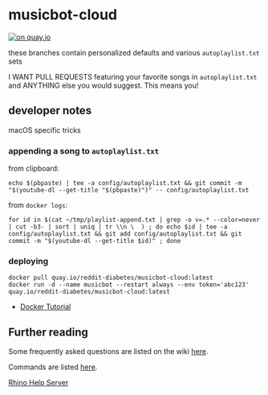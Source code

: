 # musicbot-cloud

[![on quay.io](https://quay.io/repository/reddit-diabetes/musicbot-cloud/status "on quay.io")](https://quay.io/repository/reddit-diabetes/musicbot-cloud)

these branches contain personalized defaults and various `autoplaylist.txt` sets

I WANT PULL REQUESTS featuring your favorite songs in `autoplaylist.txt` and
ANYTHING else you would suggest.  This means you!

## developer notes

macOS specific tricks

### appending a song to `autoplaylist.txt`

from clipboard:

```shell
echo $(pbpaste) | tee -a config/autoplaylist.txt && git commit -m "$(youtube-dl --get-title "$(pbpaste)")" -- config/autoplaylist.txt
```

from `docker logs`:

```shell
for id in $(cat ~/tmp/playlist-append.txt | grep -o v=.* --color=never | cut -b3- | sort | uniq | tr \\n \  ) ; do echo $id | tee -a config/autoplaylist.txt && git add config/autoplaylist.txt && git commit -m "$(youtube-dl --get-title $id)" ; done
```

### deploying

```shell
docker pull quay.io/reddit-diabetes/musicbot-cloud:latest
docker run -d --name musicbot --restart always --env token='abc123' quay.io/reddit-diabetes/musicbot-cloud:latest
```

- [Docker Tutorial](https://github.com/SexualRhinoceros/MusicBot/wiki/Installation-guide-for-Docker)

## Further reading

Some frequently asked questions are listed on the wiki [here](https://github.com/SexualRhinoceros/MusicBot/wiki/FAQ "Wiki").

Commands are listed [here](https://github.com/SexualRhinoceros/MusicBot/wiki/Commands-list "Commands list").

[Rhino Help Server](http://discord.me/rhinohelp "Discord link")

